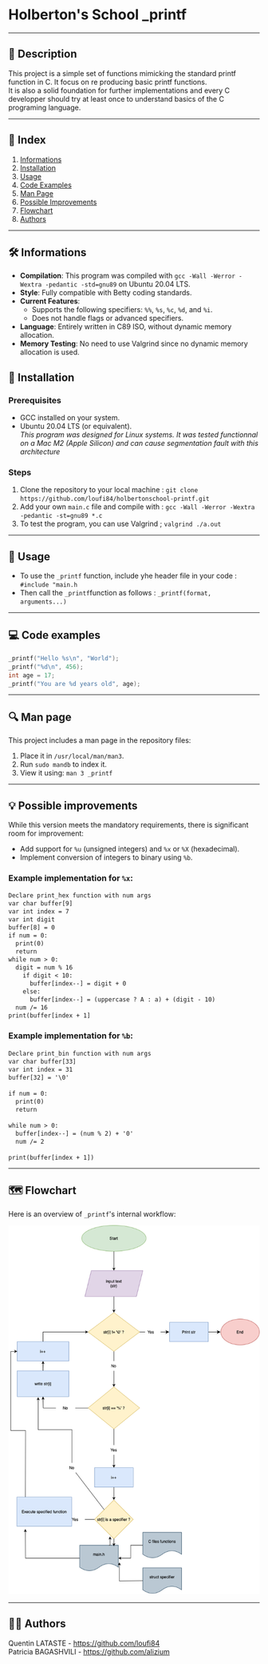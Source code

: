 # Holberton's School _printf

***

## 📝 Description
This project is a simple set of functions mimicking the standard printf function in C. It focus on re producing basic printf functions.  
It is also a solid foundation for further implementations and every C developper should try at least once to understand basics of the C programing language.

***

## 📂 Index
1. [Informations](#informations)
2. [Installation](#installation)
3. [Usage](#usage)
4. [Code Examples](#code-examples)
5. [Man Page](#man-page)
6. [Possible Improvements](#possible-improvements)
7. [Flowchart](#flowchart)
8. [Authors](#authors)

***

## 🛠️ Informations
- **Compilation**: This program was compiled with `gcc -Wall -Werror -Wextra -pedantic -std=gnu89` on Ubuntu 20.04 LTS.
- **Style**: Fully compatible with Betty coding standards.
- **Current Features**:
  - Supports the following specifiers: `%%`, `%s`, `%c`, `%d`, and `%i`.
  - Does not handle flags or advanced specifiers.
- **Language**: Entirely written in C89 ISO, without dynamic memory allocation.
- **Memory Testing**: No need to use Valgrind since no dynamic memory allocation is used.

## 🚀 Installation
### Prerequisites
- GCC installed on your system.
- Ubuntu 20.04 LTS (or equivalent).  
*This program was designed for Linux systems. It was tested functionnal on a Mac M2 (Apple Silicon) and can cause segmentation fault with this architecture*

### Steps
1. Clone the repository to your local machine : `git clone https://github.com/loufi84/holbertonschool-printf.git`
2. Add your own `main.c` file and compile with : `gcc -Wall -Werror -Wextra -pedantic -st=gnu89 *.c`
3. To test the program, you can use Valgrind ; `valgrind ./a.out`

***

## 📖 Usage
- To use the `_printf` function, include yhe header file in your code : `#include "main.h`
- Then call the `_printf`function as follows : `_printf(format, arguments...)`

***

## 💻 Code examples
```c
_printf("Hello %s\n", "World");  
_printf("%d\n", 456);  
int age = 17;  
_printf("You are %d years old", age);
```

***

## 🔍 Man page
This project includes a man page in the repository files:
1. Place it in `/usr/local/man/man3`.
2. Run `sudo mandb` to index it.
3. View it using: `man 3 _printf`

***

## 💡 Possible improvements 
While this version meets the mandatory requirements, there is significant room for improvement:
- Add support for `%u` (unsigned integers) and `%x` or `%X` (hexadecimal).
- Implement conversion of integers to binary using `%b`.

### Example implementation for `%x`:
```
Declare print_hex function with num args
var char buffer[9]
var int index = 7
var int digit
buffer[8] = 0
if num = 0:
  print(0)
  return
while num > 0:
  digit = num % 16
    if digit < 10:
      buffer[index--] = digit + 0
    else:
      buffer[index--] = (uppercase ? A : a) + (digit - 10)
  num /= 16
print(buffer[index + 1]
```

### Example implementation for `%b`:
```
Declare print_bin function with num args
var char buffer[33]
var int index = 31
buffer[32] = '\0'

if num = 0:
  print(0)
  return

while num > 0:
  buffer[index--] = (num % 2) + '0'
  num /= 2

print(buffer[index + 1])
```

***

## 🗺️ Flowchart
Here is an overview of `_printf`'s internal workflow:  


![Printf Diagram](https://github.com/loufi84/holbertonschool-printf/blob/main/_printf_flowchart_final.drawio.png)

***

## 🧑‍💻 Authors
Quentin LATASTE - https://github.com/loufi84 \
Patricia BAGASHVILI - https://github.com/alizium 

